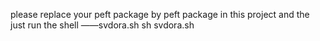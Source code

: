 please replace your peft package by peft package in this project
and the just run the shell ——svdora.sh
sh svdora.sh
